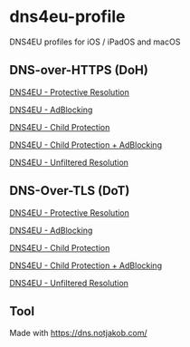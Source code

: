 # dns4eu-profile
DNS4EU profiles for iOS / iPadOS and macOS

## DNS-over-HTTPS (DoH)
[DNS4EU - Protective Resolution](https://example.com)

[DNS4EU - AdBlocking](https://github.com/enzo-zsh/dns4eu-profile/blob/main/DoH/DNS4EU-AdBlocking-DoH.mobileconfig)

[DNS4EU - Child Protection](https://example.com)

[DNS4EU - Child Protection + AdBlocking](https://example.com)

[DNS4EU - Unfiltered Resolution](https://example.com)

## DNS-Over-TLS (DoT)
[DNS4EU - Protective Resolution](https://example.com)

[DNS4EU - AdBlocking](https://example.com)

[DNS4EU - Child Protection](https://example.com)

[DNS4EU - Child Protection + AdBlocking](https://example.com)

[DNS4EU - Unfiltered Resolution](https://example.com)

## Tool
Made with https://dns.notjakob.com/
